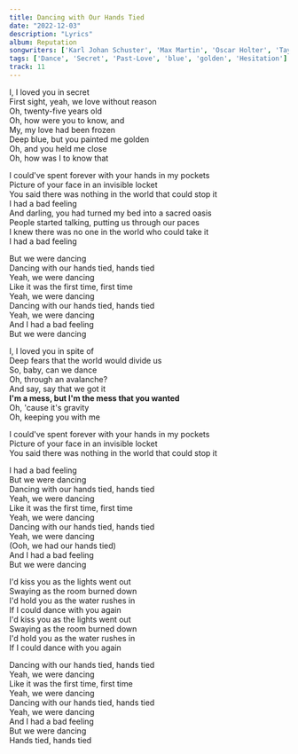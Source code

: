 ```yaml
---
title: Dancing with Our Hands Tied
date: "2022-12-03"
description: "Lyrics"
album: Reputation
songwriters: ['Karl Johan Schuster', 'Max Martin', 'Oscar Holter', 'Taylor Swift']
tags: ['Dance', 'Secret', 'Past-Love', 'blue', 'golden', 'Hesitation']
track: 11
---
```

<p className='verse-one'>
I, I loved you in secret <br />
First sight, yeah, we love without reason <br />
Oh, twenty-five years old <br />
Oh, how were you to know, and <br />
My, my love had been frozen <br />
Deep blue, but you painted me golden <br />
Oh, and you held me close <br />
Oh, how was I to know that <br />
</p>
<p className='pre-chorus'>
I could've spent forever with your hands in my pockets <br />
Picture of your face in an invisible locket <br />
You said there was nothing in the world that could stop it <br />
I had a bad feeling <br />
And darling, you had turned my bed into a sacred oasis <br />
People started talking, putting us through our paces <br />
I knew there was no one in the world who could take it <br />
I had a bad feeling <br />
</p>
<p className='chorus'>
But we were dancing <br />
Dancing with our hands tied, hands tied <br />
Yeah, we were dancing <br />
Like it was the first time, first time <br />
Yeah, we were dancing <br />
Dancing with our hands tied, hands tied <br />
Yeah, we were dancing <br />
And I had a bad feeling <br />
But we were dancing <br />
</p>
<p className='verse-two'>
I, I loved you in spite of <br />
Deep fears that the world would divide us <br />
So, baby, can we dance <br />
Oh, through an avalanche? <br />
And say, say that we got it <br />
<strong className='fav-line'>
I'm a mess, but I'm the mess that you wanted <br />
</strong>
Oh, 'cause it's gravity <br />
Oh, keeping you with me <br />
</p>
<p className='pre-chorus'>
I could've spent forever with your hands in my pockets <br />
Picture of your face in an invisible locket <br />
You said there was nothing in the world that could stop it <br />
</p>
<p className='chorus'>
I had a bad feeling <br />
But we were dancing <br />
Dancing with our hands tied, hands tied <br />
Yeah, we were dancing <br />
Like it was the first time, first time <br />
Yeah, we were dancing <br />
Dancing with our hands tied, hands tied <br />
Yeah, we were dancing <br />
(Ooh, we had our hands tied) <br />
And I had a bad feeling <br />
But we were dancing <br />
</p>
<p className="bridge">
I'd kiss you as the lights went out <br />
Swaying as the room burned down <br />
I'd hold you as the water rushes in <br />
If I could dance with you again <br />
I'd kiss you as the lights went out <br />
Swaying as the room burned down <br />
I'd hold you as the water rushes in <br />
If I could dance with you again <br />
</p>
<p className='chorus'>
Dancing with our hands tied, hands tied <br />
Yeah, we were dancing <br />
Like it was the first time, first time <br />
Yeah, we were dancing <br />
Dancing with our hands tied, hands tied <br />
Yeah, we were dancing <br />
And I had a bad feeling <br />
But we were dancing <br />
Hands tied, hands tied <br />
</p>